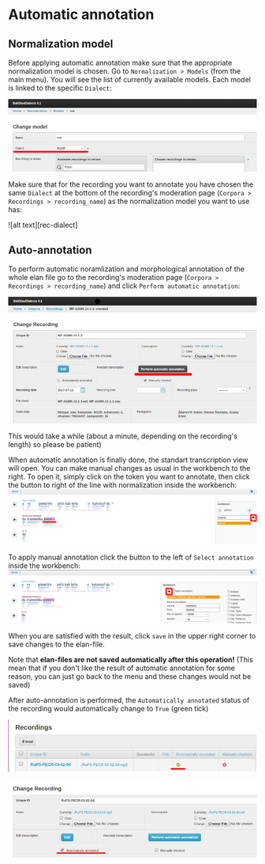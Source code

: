 # Automatic annotation
## Normalization model
Before applying automatic annotation make sure that the appropriate normalization model is chosen. 
Go to `Normalization > Models` (from the main menu). You will see the list of currently available models. Each model is linked to the specific `Dialect`:

![alt text][model-dialect]

[model-dialect]: img/trimco-model-dialect-line.png "Dialect"

Make sure that for the recording you want to annotate you have chosen the same `Dialect` at the bottom of the recording's moderation page (`Corpora > Recordings > recording_name`) as the normalization model you want to use has:

![alt text][rec-dialect]

[model-dialect]: img/trimco-rec-dialect-line.png "Recording's dialect"

## Auto-annotation
To perform automatic noramlization and morphological annotation of the whole elan file go to the recording's moderation page (`Corpora > Recordings > recording_name`) and click `Perform automatic annotation`:

![alt text][auto-annotation]

[auto-annotation]: img/trimco-auto-annotation-line.png "Auto-annotation"

This would take a while (about a minute, depending on the recording's length) so please be patient)

When automatic annotation is finally done, the standart transcription view will open. You can make manual changes as usual in the workbench to the right. To open it, simply click on the token you want to annotate, then click the button to right of the line with normalization inside the workbench:
![alt text][manual-annotation-1]

[manual-annotation-1]: img/trimco-manual-annotation-line.png "Manual annotation"

To apply manual annotation click the button to the left of `Select annotation` inside the workbench:
![alt text][manual-annotation-2]

[manual-annotation-2]: img/trimco-manual-annotation-2-line.png "Manual annotation 2"

When you are satisfied with the result, click `save` in the upper right corner to save changes to the elan-file.

Note that **elan-files are not saved automatically after this operation!** (This mean that if you don't like the result of automatic annotation for some reason, you can just go back to the menu and these changes would not be saved)

After auto-annotation is performed, the `Automatically annotated` status of the recording would automatically change to `True` (green tick)

![alt text][status-1]

[status-1]: img/trimco-status-line.png "Auto-annotation status"

![alt text][status-2]

[status-2]: img/trimco-status-info-line.png "Auto-annotation status 2"

